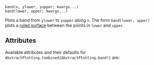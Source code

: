```
band(x, ylower, yupper; kwargs...)
band(lower, upper; kwargs...)
```

Plots a band from `ylower` to `yupper` along `x`. The form `band(lower, upper)` plots a [ruled surface](https://en.wikipedia.org/wiki/Ruled_surface) between the points in `lower` and `upper`.

## Attributes

Available attributes and their defaults for `AbstractPlotting.Combined{AbstractPlotting.band!}` are: 

```

```
